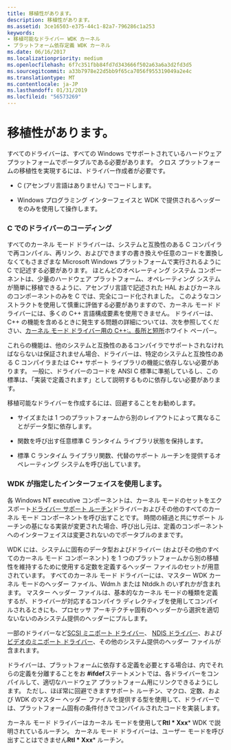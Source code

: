 ```yaml
---
title: 移植性があります。
description: 移植性があります。
ms.assetid: 3ce16503-e375-44c1-82a7-796286c1a253
keywords:
- 移植可能なドライバー WDK カーネル
- プラットフォーム依存定義 WDK カーネル
ms.date: 06/16/2017
ms.localizationpriority: medium
ms.openlocfilehash: 6f7c351fbb84fd7d343666f502a63a6a3d2fd3d5
ms.sourcegitcommit: a33b7978e22d5bb9f65ca7056f955319049a2e4c
ms.translationtype: MT
ms.contentlocale: ja-JP
ms.lasthandoff: 01/31/2019
ms.locfileid: "56573269"
---
```

# <a name="portable"></a>移植性があります。





すべてのドライバーは、すべての Windows でサポートされているハードウェア プラットフォームでポータブルである必要があります。 クロス プラットフォームの移植性を実現するには、ドライバー作成者が必要です。

-   C (アセンブリ言語はありません) でコードします。

-   Windows プログラミング インターフェイスと WDK で提供されるヘッダーをのみを使用して操作します。

### <a name="coding-drivers-in-c"></a>C でのドライバーのコーディング

すべてのカーネル モード ドライバーは、システムと互換性のある C コンパイラで再コンパイル、再リンク、およびできますの書き換えや任意のコードを置換しなくてもさまざまな Microsoft Windows プラットフォームで実行されるように C で記述する必要があります。 ほとんどのオペレーティング システム コンポーネントは、少量のハードウェア プラットフォーム、オペレーティング システムが簡単に移植できるように、アセンブリ言語で記述された HAL およびカーネルのコンポーネントのみを C では、完全にコード化されました。 このようなコンストラクトを使用して慎重に評価する必要がありますので、カーネル モード ドライバーには、多くの C++ 言語構成要素を使用できません。 ドライバーは、C++ の機能を含めるときに発生する問題の詳細については、次を参照してください、[カーネル モード ドライバー用の C++:。長所と短所](https://go.microsoft.com/fwlink/p/?linkid=56294)ホワイト ペーパー。

これらの機能は、他のシステムと互換性のあるコンパイラでサポートされなければならないは保証されません場合、ドライバーは、特定のシステムと互換性のある C コンパイラまたは C++ サポート ライブラリの機能に依存しない必要があります。 一般に、ドライバーのコードを ANSI C 標準に準拠しているし、この標準は、「実装で定義されます」として説明するものに依存しない必要があります。

移植可能なドライバーを作成するには、回避することをお勧めします。

-   サイズまたは 1 つのプラットフォームから別のレイアウトによって異なることがデータ型に依存します。

-   関数を呼び出す任意標準 C ランタイム ライブラリ状態を保持します。

-   標準 C ランタイム ライブラリ関数、代替のサポート ルーチンを提供するオペレーティング システムを呼び出しています。

### <a name="using-wdk-supplied-interfaces"></a>WDK が指定したインターフェイスを使用します。

各 Windows NT executive コンポーネントは、カーネル モードのセットをエクスポート[ドライバー サポート ルーチン](https://msdn.microsoft.com/library/windows/hardware/ff544200)ドライバーおよびその他のすべてのカーネル モード コンポーネントを呼び出すことです。 時間の経過と共にサポート ルーチンの基になる実装が変更された場合、呼び出し元は、定義のコンポーネントへのインターフェイスは変更されないのでポータブルのままです。

WDK には、システムに固有のデータ型およびドライバー (およびその他のすべてのカーネル モード コンポーネント) を 1 つのプラットフォームから別の移植性を維持するために使用する定数を定義するヘッダー ファイルのセットが用意されています。 すべてのカーネル モード ドライバーには、マスター WDK カーネル モードのヘッダー ファイル、Wdm.h または Ntddk.h のいずれかが含まれます。 マスター ヘッダー ファイルは、基本的なカーネル モードの種類を定義するが、ドライバーが対応するコンパイラ ディレクティブを使用してコンパイルされるときにも、プロセッサ アーキテクチャ固有のヘッダーから選択を適切ないないのみシステム提供のヘッダーにプルします。

一部のドライバーなど[SCSI ミニポート ドライバー](https://msdn.microsoft.com/library/windows/hardware/ff565309)、 [NDIS ドライバー](https://msdn.microsoft.com/library/windows/hardware/ff556938)、および[ビデオのミニポート ドライバー](https://msdn.microsoft.com/library/windows/hardware/ff570509)、その他のシステム提供のヘッダー ファイルが含まれます。

ドライバーは、プラットフォームに依存する定義を必要とする場合は、内でそれらの定義を分離することをお **\#ifdef**ステートメントでは、各ドライバーをコンパイルして、適切なハードウェア プラットフォーム用にリンクできるようにします。 ただし、ほぼ常に回避できますサポート ルーチン、マクロ、定数、および WDK のマスター ヘッダー ファイルを提供する型を使用して、ドライバーでは、プラットフォーム固有の条件付きでコンパイルされたコードを実装します。

カーネル モード ドライバーはカーネル モードを使用して**Rtl * Xxx*** WDK で説明されているルーチン。 カーネル モード ドライバーは、ユーザー モードを呼び出すことはできません**Rtl * Xxx*** ルーチン。

 

 




